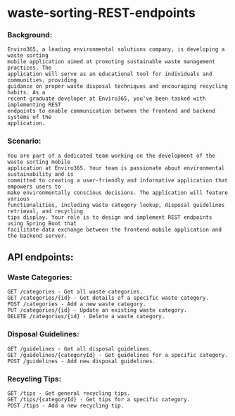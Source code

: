 # waste-sorting-REST-endpoints
### Background:
    Enviro365, a leading environmental solutions company, is developing a waste sorting
    mobile application aimed at promoting sustainable waste management practices. The
    application will serve as an educational tool for individuals and communities, providing
    guidance on proper waste disposal techniques and encouraging recycling habits. As a
    recent graduate developer at Enviro365, you've been tasked with implementing REST
    endpoints to enable communication between the frontend and backend systems of the
    application.
### Scenario:
    You are part of a dedicated team working on the development of the waste sorting mobile
    application at Enviro365. Your team is passionate about environmental sustainability and is
    committed to creating a user-friendly and informative application that empowers users to
    make environmentally conscious decisions. The application will feature various
    functionalities, including waste category lookup, disposal guidelines retrieval, and recycling
    tips display. Your role is to design and implement REST endpoints using Spring Boot that
    facilitate data exchange between the frontend mobile application and the backend server.

## API endpoints:

### Waste Categories:
    GET /categories - Get all waste categories.
    GET /categories/{id} - Get details of a specific waste category.
    POST /categories - Add a new waste category.
    PUT /categories/{id} - Update an existing waste category.
    DELETE /categories/{id} - Delete a waste category.
### Disposal Guidelines:
    GET /guidelines - Get all disposal guidelines.
    GET /guidelines/{categoryId} - Get guidelines for a specific category.
    POST /guidelines - Add new disposal guidelines.
### Recycling Tips:
    GET /tips - Get general recycling tips.
    GET /tips/{categoryId} - Get tips for a specific category.
    POST /tips - Add a new recycling tip.